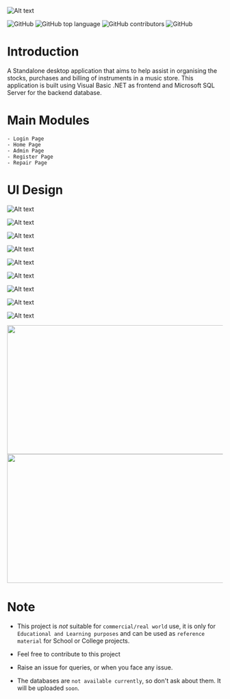 ![Alt text](img/Cover%20page.png)


 ![GitHub](https://img.shields.io/github/license/Jeffin03/RJ-Music-Store?style=for-the-badge)   ![GitHub top language](https://img.shields.io/github/languages/top/Jeffin03/RJ-Music-Store?style=for-the-badge)  ![GitHub contributors](https://img.shields.io/github/contributors/Jeffin03/RJ-Music-Store?style=for-the-badge) 
 ![GitHub](https://img.shields.io/badge/COLLABORATORS-Jeffin03%20%26%20prakruthi%20rinku-teal?style=for-the-badge )
 
 
# **Introduction**
A Standalone desktop application that aims to help assist in organising the stocks, purchases and billing of instruments in a music store. This application is built using Visual Basic .NET as frontend and Microsoft SQL Server for the backend database.


# **Main Modules**
    - Login Page
    - Home Page
    - Admin Page
    - Register Page
    - Repair Page

# **UI Design**

![Alt text](img/1.png)

![Alt text](img/Picture2.png)

![Alt text](img/Picture3.png)

![Alt text](img/Picture4.png)

![Alt text](img/Picture5.png)

![Alt text](img/Picture6.png)

![Alt text](img/Picture7.png)

![Alt text](img/Picture8.png)

![Alt text](img/Picture9.png)

<img src = img/pic10.png alt = "" height = "300" width = "610" >


<img src = img/Screenshot%202023-05-09%20012025.png alt = "" height = "300" width = "610" >

# **Note**

*  This project is *not* suitable for `commercial/real world` use, it is only for `Educational and Learning purposes` and can be used as `reference material` for School or College projects.

* Feel free to contribute to this project

* Raise an issue for queries, or when you face any issue.

* The databases are `not available currently`, so don't ask about them. It will be uploaded `soon`. 